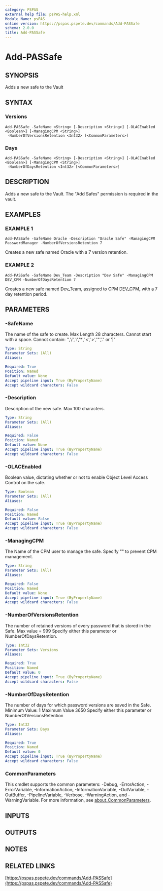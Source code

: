 ```yaml
---
category: PSPAS
external help file: psPAS-help.xml
Module Name: psPAS
online version: https://pspas.pspete.dev/commands/Add-PASSafe
schema: 2.0.0
title: Add-PASSafe
---
```


# Add-PASSafe

## SYNOPSIS
Adds a new safe to the Vault

## SYNTAX

### Versions
```
Add-PASSafe -SafeName <String> [-Description <String>] [-OLACEnabled <Boolean>] [-ManagingCPM <String>]
 -NumberOfVersionsRetention <Int32> [<CommonParameters>]
```

### Days
```
Add-PASSafe -SafeName <String> [-Description <String>] [-OLACEnabled <Boolean>] [-ManagingCPM <String>]
 -NumberOfDaysRetention <Int32> [<CommonParameters>]
```

## DESCRIPTION
Adds a new safe to the Vault.
The "Add Safes" permission is required in the vault.

## EXAMPLES

### EXAMPLE 1
```
Add-PASSafe -SafeName Oracle -Description "Oracle Safe" -ManagingCPM PasswordManager -NumberOfVersionsRetention 7
```

Creates a new safe named Oracle with a 7 version retention.

### EXAMPLE 2
```
Add-PASSafe -SafeName Dev_Team -Description "Dev Safe" -ManagingCPM DEV_CPM -NumberOfDaysRetention 7
```

Creates a new safe named Dev_Team, assigned to CPM DEV_CPM, with a 7 day retention period.

## PARAMETERS

### -SafeName
The name of the safe to create.
Max Length 28 characters.
Cannot start with a space.
Cannot contain: '\','/',':','*','\<','\>','"','.' or '|'

```yaml
Type: String
Parameter Sets: (All)
Aliases:

Required: True
Position: Named
Default value: None
Accept pipeline input: True (ByPropertyName)
Accept wildcard characters: False
```

### -Description
Description of the new safe.
Max 100 characters.

```yaml
Type: String
Parameter Sets: (All)
Aliases:

Required: False
Position: Named
Default value: None
Accept pipeline input: True (ByPropertyName)
Accept wildcard characters: False
```

### -OLACEnabled
Boolean value, dictating whether or not to enable Object Level Access Control on the safe.

```yaml
Type: Boolean
Parameter Sets: (All)
Aliases:

Required: False
Position: Named
Default value: False
Accept pipeline input: True (ByPropertyName)
Accept wildcard characters: False
```

### -ManagingCPM
The Name of the CPM user to manage the safe.
Specify "" to prevent CPM management.

```yaml
Type: String
Parameter Sets: (All)
Aliases:

Required: False
Position: Named
Default value: None
Accept pipeline input: True (ByPropertyName)
Accept wildcard characters: False
```

### -NumberOfVersionsRetention
The number of retained versions of every password that is stored in the Safe.
Max value = 999
Specify either this parameter or NumberOfDaysRetention.

```yaml
Type: Int32
Parameter Sets: Versions
Aliases:

Required: True
Position: Named
Default value: 0
Accept pipeline input: True (ByPropertyName)
Accept wildcard characters: False
```

### -NumberOfDaysRetention
The number of days for which password versions are saved in the Safe.
Minimum Value: 1
Maximum Value 3650
Specify either this parameter or NumberOfVersionsRetention

```yaml
Type: Int32
Parameter Sets: Days
Aliases:

Required: True
Position: Named
Default value: 0
Accept pipeline input: True (ByPropertyName)
Accept wildcard characters: False
```

### CommonParameters
This cmdlet supports the common parameters: -Debug, -ErrorAction, -ErrorVariable, -InformationAction, -InformationVariable, -OutVariable, -OutBuffer, -PipelineVariable, -Verbose, -WarningAction, and -WarningVariable. For more information, see [about_CommonParameters](http://go.microsoft.com/fwlink/?LinkID=113216).

## INPUTS

## OUTPUTS

## NOTES

## RELATED LINKS

[https://pspas.pspete.dev/commands/Add-PASSafe](https://pspas.pspete.dev/commands/Add-PASSafe)

